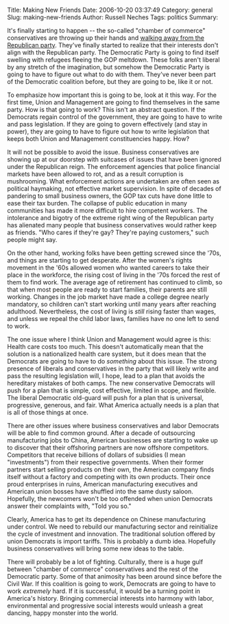 Title: Making New Friends
Date: 2006-10-20 03:37:49
Category: general
Slug: making-new-friends
Author: Russell Neches
Tags: politics
Summary: 


It's finally starting to happen -- the so-called "chamber of commerce"
conservatives are throwing up their hands and [walking away from the
Republican
party](http://www.zwire.com/site/news.cfm?BRD=1459&dept_id=155743&newsid=17284084&PAG=461&rfi=9).
They've finally started to realize that their interests don't align with
the Republican party. The Democratic Party is going to find itself
swelling with refugees fleeing the GOP meltdown. These folks aren't
liberal by any stretch of the imagination, but somehow the Democratic
Party is going to have to figure out what to do with them. They've never
been part of the Democratic coalition before, but they are going to be,
like it or not.

To emphasize how important this is going to be, look at it this way. For
the first time, Union and Management are going to find themselves in the
same party. How is that going to work? This isn't an abstract question.
If the Democrats regain control of the government, they are going to
have to write and pass legislation. If they are going to govern
effectively (and stay in power), they are going to have to figure out
how to write legislation that keeps both Union and Management
constituencies happy. How?

It will not be possible to avoid the issue. Business conservatives are
showing up at our doorstep with suitcases of issues that have been
ignored under the Republican reign. The enforcement agencies that police
financial markets have been allowed to rot, and as a result corruption
is mushrooming. What enforcement actions are undertaken are often seen
as political haymaking, not effective market supervision. In spite of
decades of pandering to small business owners, the GOP tax cuts have
done little to ease their tax burden. The collapse of public education
in many communities has made it more difficult to hire competent
workers. The intolerance and bigotry of the extreme right wing of the
Republican party has alienated many people that business conservatives
would rather keep as friends. "Who cares if they're gay? They're paying
customers," such people might say.

On the other hand, working folks have been getting screwed since the
'70s, and things are starting to get desperate. After the women's rights
movement in the '60s allowed women who wanted careers to take their
place in the workforce, the rising cost of living in the '70s forced the
rest of them to find work. The average age of retirement has continued
to climb, so that when most people are ready to start families, their
parents are still working. Changes in the job market have made a college
degree nearly mandatory, so children can't start working until many
years after reaching adulthood. Nevertheless, the cost of living is
*still* rising faster than wages, and unless we repeal the child labor
laws, families have no one left to send to work.

The one issue where I think Union and Management would agree is this:
Health care costs too much. This doesn't automatically mean that the
solution is a nationalized health care system, but it does mean that the
Democrats are going to have to do *something* about this issue. The
strong presence of liberals and conservatives in the party that will
likely write and pass the resulting legislation will, I hope, lead to a
plan that avoids the hereditary mistakes of both camps. The new
conservative Democrats will push for a plan that is simple, cost
effective, limited in scope, and flexible. The liberal Democratic
old-guard will push for a plan that is universal, progressive, generous,
and fair. What America actually needs is a plan that is all of those
things at once.

There are other issues where business conservatives and labor Democrats
will be able to find common ground. After a decade of outsourcing
manufacturing jobs to China, American businesses are starting to wake up
to discover that their offshoring partners are now offshore competitors.
Competitors that receive billions of dollars of subsidies (I mean
"investments") from their respective governments. When their former
partners start selling products on their own, the American company finds
itself without a factory and competing with its own products. Their once
proud enterprises in ruins, American manufacturing executives and
American union bosses have shuffled into the same dusty saloon.
Hopefully, the newcomers won't be too offended when union Democrats
answer their complaints with, "Told you so."

Clearly, America has to get its dependence on Chinese manufacturing
under control. We need to rebuild our manufacturing sector and
reinitialize the cycle of investment and innovation. The traditional
solution offered by union Democrats is import tariffs. This is probably
a dumb idea. Hopefully business conservatives will bring some new ideas
to the table.

There will probably be a lot of fighting. Culturally, there is a huge
gulf between "chamber of commerce" conservatives and the rest of the
Democratic party. Some of that animosity has been around since before
the Civil War. If this coalition is going to work, Democrats are going
to have to work *extremely* hard. If it is successful, it would be a
turning point in America's history. Bringing commercial interests into
harmony with labor, environmental and progressive social interests would
unleash a great dancing, happy monster into the world.

